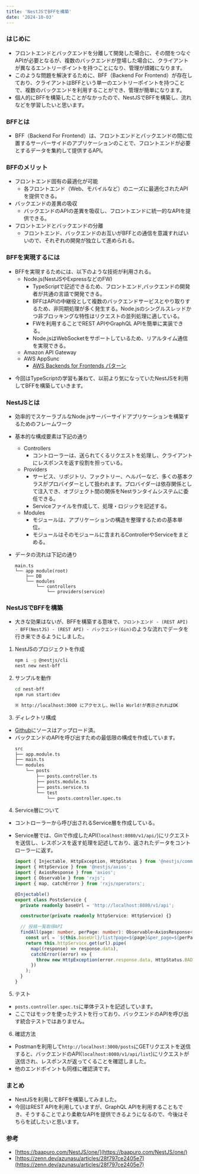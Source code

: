```yaml
---
title: 'NestJSでBFFを構築'
date: '2024-10-03'
---
```


### はじめに

- フロントエンドとバックエンドを分離して開発した場合に、その間をつなぐAPIが必要となるが、複数のバックエンドが登場した場合に、クライアントが異なるエントリーポイントを持つことになり、管理が煩雑になります。
- このような問題を解決するために、BFF（Backend For Frontend）が存在しており、クライアントはBFFという単一のエントリーポイントを持つことで、複数のバックエンドを利用することができ、管理が簡単になります。
- 個人的にBFFを構築したことがなかったので、NestJSでBFFを構築し、流れなどを学習したいと思います。

### BFFとは

- BFF（Backend For Frontend）は、フロントエンドとバックエンドの間に位置するサーバーサイドのアプリケーションのことで、フロントエンドが必要とするデータを集約して提供するAPI。

### BFFのメリット

- フロントエンド固有の最適化が可能
  - 各フロントエンド（Web、モバイルなど）のニーズに最適化されたAPIを提供できる。
- バックエンドの差異の吸収
  - バックエンドのAPIの差異を吸収し、フロントエンドに統一的なAPIを提供できる。
- フロントエンドとバックエンドの分離
  - フロントエンド、バックエンドのお互いがBFFとの通信を意識すればいいので、それぞれの開発が独立して進められる。

### BFFを実現するには

- BFFを実現するためには、以下のような技術が利用される。
  - Node.js(NestJSやExpressなどのFW)
    - TypeScriptで記述できるため、フロントエンド,バックエンドの開発者が共通の言語で開発できる。
    - BFFはAPIの中継役として複数のバックエンドサービスとやり取りするため、非同期処理が多く発生する。Node.jsのシングルスレッドかつ非ブロッキングな特性はリクエストの並列処理に適している。
    - FWを利用することでREST APIやGraphQL APIを簡単に実装できる。
    - Node.jsはWebSocketをサポートしているため、リアルタイム通信を実現できる。
  - Amazon API Gateway
  - AWS AppSunc
    - [AWS Backends for Frontends パターン](https://aws.amazon.com/jp/blogs/news/backends-for-frontends-pattern/)

* 今回はTypeScriptの学習も兼ねて、以前より気になっていたNestJSを利用してBFFを構築していきます。

### NestJSとは

- 効率的でスケーラブルなNode.jsサーバーサイドアプリケーションを構築するためのフレームワーク
- 基本的な構成要素は下記の通り

  - Controllers
    - コントローラーは、送られてくるリクエストを処理し、クライアントにレスポンスを返す役割を担っている。
  - Providers
    - サービス、リポジトリ、ファクトリー、ヘルパーなど、多くの基本クラスがプロバイダーとして扱われます。プロバイダーは依存関係として注入でき、オブジェクト間の関係をNestランタイムシステムに委任できる。
    - Serviceファイルを作成して、処理・ロジックを記述する。
  - Modules
    - モジュールは、アプリケーションの構造を整理するための基本単位。
    - モジュールはそのモジュールに含まれるControllerやServiceをまとめる。

- データの流れは下記の通り
  ```
  main.ts
  └── app module(root)
      ├── DB
      └── modules
          └── controllers
              └── providers(service)
  ```

### NestJSでBFFを構築

- 大きな効果はないが、BFFを構築する意味で、`フロントエンド - (REST API) - BFF(NestJS) - (REST API) - バックエンド(Gin)`のような流れでデータを行き来できるようにしました。

1. NestJSのプロジェクトを作成

   ```bash
   npm i -g @nestjs/cli
   nest new nest-bff
   ```

2. サンプルを動作

   ```bash
   cd nest-bff
   npm run start:dev

   ※ http://localhost:3000 にアクセスし、Hello World!が表示されればOK
   ```

3. ディレクトリ構成

- [Github](https://github.com/ys39/nest-bff)にソースはアップロード済。
- バックエンドのAPIを呼び出すための最低限の構成を作成しています。
  ```bash
  src
  ├── app.module.ts
  ├── main.ts
  └── modules
      └── posts
          ├── posts.controller.ts
          ├── posts.module.ts
          ├── posts.service.ts
          └── test
              └── posts.controller.spec.ts
  ```

4. Service層について

- コントローラーから呼び出されるService層を作成している。
- Service層では、Ginで作成したAPI(`localhost:8080/v1/api/`)にリクエストを送信し、レスポンスを返す処理を記述しており、返されたデータをコントローラーに返す。

  ```typescript
  import { Injectable, HttpException, HttpStatus } from '@nestjs/common';
  import { HttpService } from '@nestjs/axios';
  import { AxiosResponse } from 'axios';
  import { Observable } from 'rxjs';
  import { map, catchError } from 'rxjs/operators';

  @Injectable()
  export class PostsService {
    private readonly baseUrl = 'http://localhost:8080/v1/api';

    constructor(private readonly httpService: HttpService) {}

    // 投稿一覧取得API
    findAll(page: number, perPage: number): Observable<AxiosResponse<any>> {
      const url = `${this.baseUrl}/list?page=${page}&per_page=${perPage}`;
      return this.httpService.get(url).pipe(
        map((response) => response.data),
        catchError((error) => {
          throw new HttpException(error.response.data, HttpStatus.BAD_REQUEST);
        })
      );
    }
  }
  ```

5. テスト

- `posts.controller.spec.ts`に単体テストを記述しています。
- ここではモックを使ったテストを行っており、バックエンドのAPIを呼び出す統合テストではありません。

6. 確認方法

- Postmanを利用して`http://localhost:3000/posts`にGETリクエストを送信すると、バックエンドのAPI(`localhost:8080/v1/api/list`)にリクエストが送信され、レスポンスが返ってくることを確認しました。
- 他のエンドポイントも同様に確認済です。

### まとめ

- NestJSを利用してBFFを構築してみました。
- 今回はREST APIを利用していますが、GraphQL APIを利用することもでき、そうすることでより柔軟なAPIを提供できるようになるので、今後はそちらを試したいと思います。

### 参考

- [https://baapuro.com/NestJS/one/](https://baapuro.com/NestJS/one/)
- [https://zenn.dev/azunasu/articles/28f797ce2405e7](https://zenn.dev/azunasu/articles/28f797ce2405e7)
